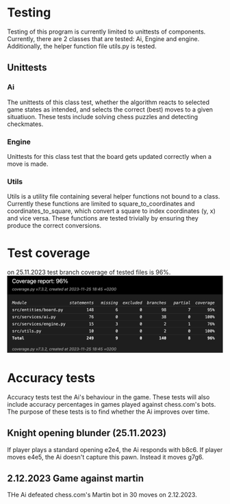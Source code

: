 # Testing
Testing of this program is currently limited to unittests of components. Currently, there are 2 classes that are tested: Ai, Engine and engine. Additionally, the helper function file utils.py is tested.

## Unittests

### Ai
The unittests of this class test, whether the algorithm reacts to selected game states as intended, and selects the correct (best) moves to a given situatiuon. These tests include solving chess puzzles and detecting checkmates.

### Engine

Unittests for this class test that the board gets updated correctly when a move is made. 

### Utils

Utils is a utility file containing several helper functions not bound to a class. Currently these functions are limited to square_to_coordinates and coordinates_to_square, which convert a square to index coordinates (y, x) and vice versa. These functions are tested trivially by ensuring they produce the correct conversions.

# Test coverage
on 25.11.2023 test branch coverage of tested files is 96%.
![alt text](./images/coverage_25-11-2023.png)


# Accuracy tests
Accuracy tests test the Ai's behaviour in the game. These tests will also include accuracy percentages in games played against chess.com's bots. The purpose of these tests is to find whether the Ai improves over time.

## Knight opening blunder (25.11.2023)
If player plays a standard opening e2e4, the Ai responds with b8c6. If player moves e4e5, the Ai doesn't capture this pawn. Instead it moves g7g6.

## 2.12.2023 Game against martin
THe Ai defeated chess.com's Martin bot in 30 moves on 2.12.2023.

